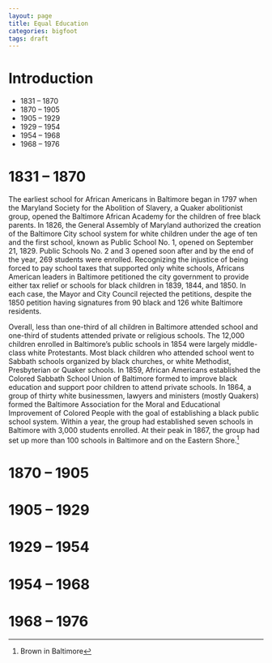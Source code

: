 ```yaml
---
layout: page
title: Equal Education
categories: bigfoot
tags: draft
---
```


# Introduction

- 1831 – 1870
- 1870 – 1905
- 1905 – 1929
- 1929 – 1954
- 1954 – 1968
- 1968 – 1976

# 1831 – 1870

The earliest school for African Americans in Baltimore began in 1797 when the Maryland Society for the Abolition of Slavery, a Quaker abolitionist group, opened the Baltimore African Academy for the children of free black parents. In 1826, the General Assembly of Maryland authorized the creation of the Baltimore City school system for white children under the age of ten and the first school, known as Public School No. 1, opened on September 21, 1829. Public Schools No. 2 and 3 opened soon after and by the end of the year, 269 students were enrolled. Recognizing the injustice of being forced to pay school taxes that supported only white schools, Africans American leaders in Baltimore petitioned the city government to provide either tax relief or schools for black children in 1839, 1844, and 1850. In each case, the Mayor and City Council rejected the petitions, despite the 1850 petition having signatures from 90 black and 126 white Baltimore residents.

Overall, less than one-third of all children in Baltimore attended school and one-third of students attended private or religious schools. The 12,000 children enrolled in Baltimore’s public schools in 1854 were largely middle-class white Protestants. Most black children who attended school went to Sabbath schools organized by black churches, or white Methodist, Presbyterian or Quaker schools. In 1859, African Americans established the Colored Sabbath School Union of Baltimore formed to improve black education and support poor children to attend private schools. In 1864, a group of thirty white businessmen, lawyers and ministers (mostly Quakers) formed the Baltimore Association for the Moral and Educational Improvement of Colored People with the goal of establishing a black public school system. Within a year, the group had established seven schools in Baltimore with 3,000 students enrolled. At their peak in 1867, the group had set up more than 100 schools in Baltimore and on the Eastern Shore.[^1]


# 1870 – 1905

# 1905 – 1929

# 1929 – 1954

# 1954 – 1968

# 1968 – 1976

[^1]:	Brown in Baltimore